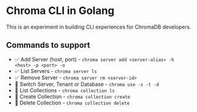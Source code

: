 # Chroma CLI in Golang

This is an experiment in building CLI experiences for ChromaDB developers.


## Commands to support

- ✅ Add Server (host, port) - `chroma server add <server-alias> -h <host> -p <port> -o`
- ✅ List Servers - `chroma server ls`
- ✅ Remove Server - `chroma server rm <server-id>`
- 🚫 Switch Server, Tenant or Database - `chroma use -s -t -d`
- 🚫 List Collections - `chroma collection ls`
- 🚫 Create Collection - `chroma collection create`
- 🚫 Delete Collection - `chroma collection delete`